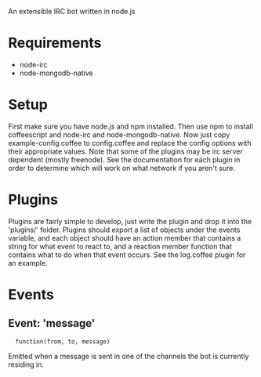 An extensible IRC bot written in node.js

Requirements
============
  - node-irc
  - node-mongodb-native

Setup
=====
  First make sure you have node.js and npm installed. Then use npm to install coffeescript and node-irc and node-mongodb-native. Now just copy example-config.coffee to config.coffee and replace the config options with their appropriate values. Note that some of the plugins may be irc server dependent (mostly freenode). See the documentation for each plugin in order to determine which will work on what network if you aren't sure.

Plugins
=======
  Plugins are fairly simple to develop, just write the plugin and drop it into the 'plugins/' folder. Plugins should export a list of objects under the events variable, and each object should have an action member that contains a string for what event to react to, and a reaction member function that contains what to do when that event occurs. See the log.coffee plugin for an example.

Events
======
Event: 'message'
--------------
      function(from, to, message)

  Emitted when a message is sent in one of the channels the bot is currently residing in.
